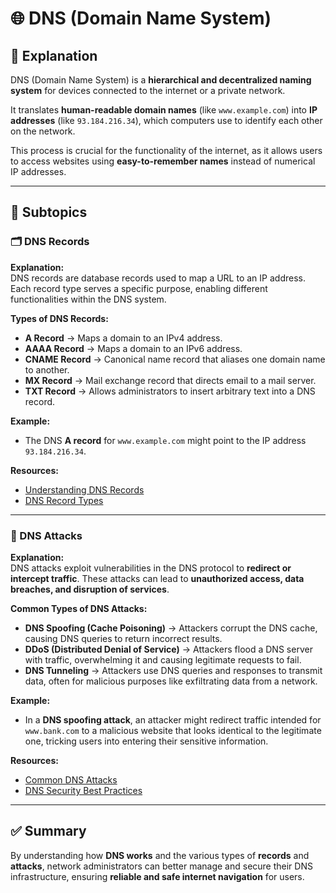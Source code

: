 # 🌐 DNS (Domain Name System)

## 📖 Explanation
DNS (Domain Name System) is a **hierarchical and decentralized naming system** for devices connected to the internet or a private network.  

It translates **human-readable domain names** (like `www.example.com`) into **IP addresses** (like `93.184.216.34`), which computers use to identify each other on the network.  

This process is crucial for the functionality of the internet, as it allows users to access websites using **easy-to-remember names** instead of numerical IP addresses.  

---

## 📌 Subtopics

### 🗂️ DNS Records  
**Explanation:**  
DNS records are database records used to map a URL to an IP address. Each record type serves a specific purpose, enabling different functionalities within the DNS system.  

**Types of DNS Records:**  
- **A Record** → Maps a domain to an IPv4 address.  
- **AAAA Record** → Maps a domain to an IPv6 address.  
- **CNAME Record** → Canonical name record that aliases one domain name to another.  
- **MX Record** → Mail exchange record that directs email to a mail server.  
- **TXT Record** → Allows administrators to insert arbitrary text into a DNS record.  

**Example:**  
- The DNS **A record** for `www.example.com` might point to the IP address `93.184.216.34`.  

**Resources:**  
- [Understanding DNS Records](https://www.cloudflare.com/learning/dns/dns-records/)  
- [DNS Record Types](https://www.nslookup.io/learning/dns-records/)  

---

### 🚨 DNS Attacks  
**Explanation:**  
DNS attacks exploit vulnerabilities in the DNS protocol to **redirect or intercept traffic**. These attacks can lead to **unauthorized access, data breaches, and disruption of services**.  

**Common Types of DNS Attacks:**  
- **DNS Spoofing (Cache Poisoning)** → Attackers corrupt the DNS cache, causing DNS queries to return incorrect results.  
- **DDoS (Distributed Denial of Service)** → Attackers flood a DNS server with traffic, overwhelming it and causing legitimate requests to fail.  
- **DNS Tunneling** → Attackers use DNS queries and responses to transmit data, often for malicious purposes like exfiltrating data from a network.  

**Example:**  
- In a **DNS spoofing attack**, an attacker might redirect traffic intended for `www.bank.com` to a malicious website that looks identical to the legitimate one, tricking users into entering their sensitive information.  

**Resources:**  
- [Common DNS Attacks](https://www.imperva.com/learn/ddos/dns-attacks/)  
- [DNS Security Best Practices](https://www.icann.org/resources/pages/dnssec-what-is-it-why-important-2019-03-05-en)  

---

## ✅ Summary
By understanding how **DNS works** and the various types of **records** and **attacks**, network administrators can better manage and secure their DNS infrastructure, ensuring **reliable and safe internet navigation** for users.  
